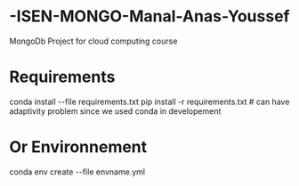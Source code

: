 # -ISEN-MONGO-Manal-Anas-Youssef

MongoDb Project for cloud computing course

# Requirements

conda install --file requirements.txt
pip install -r requirements.txt # can have adaptivity problem since we used conda in developement

# Or Environnement

conda env create --file envname.yml

